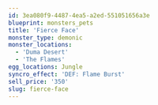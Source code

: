 ```yaml
---
id: 3ea080f9-4487-4ea5-a2ed-551051656a3e
blueprint: monsters_pets
title: 'Fierce Face'
monster_type: demonic
monster_locations:
  - 'Duma Desert'
  - 'The Flames'
egg_locations: Jungle
syncro_effect: 'DEF: Flame Burst'
sell_price: '350'
slug: fierce-face
---
```


